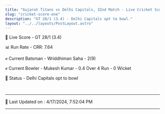 ```yaml
---
title: "Gujarat Titans vs Delhi Capitals, 32nd Match - Live Cricket Score"
slug: "cricket-score-one"
description: "GT 28/1 (3.4) - Delhi Capitals opt to bowl."
layout: "../../layouts/PostLayout.astro"
---
```


🔴 Live Score - GT 28/1 (3.4)  

📊 Run Rate - CRR: 7.64  

✊ Current Batsman - Wriddhiman Saha - 2(9)  

✊ Current Bowler - Mukesh Kumar - 0.4 Over 4 Run - 0 Wicket  

📑 Status - Delhi Capitals opt to bowl

<br />

***

📝 Last Updated on : 4/17/2024, 7:52:04 PM

***

